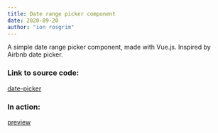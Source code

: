 ```yaml
---
title: Date range picker component
date: 2020-09-20
author: "ion rosgrim"
---
```


A simple date range picker component, made with Vue.js. Inspired by Airbnb date picker.

### Link to source code:

[date-picker](https://github.com/irosgrim/date-picker)

### In action:

[preview](https://irosgrim.github.io/date-picker/dist/)
